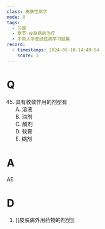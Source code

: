 ```yaml
---
class: 皮肤性病学
mode: X
tags:
  - 习题
  - 章节-皮肤病的治疗
  - 中南大学皮肤性病学习题集
record:
  - timestamps: 2024-09-10-14:49:54
    score: 1
---
```


# Q
45. 具有收敛作用的剂型有  
A. 溶液  
B. 油剂  
C. 醑剂  
D. 软膏  
E. 糊剂  
# A
AE
# D
1. [[皮肤病外用药物的剂型]]